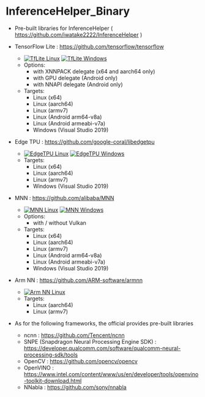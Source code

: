 # InferenceHelper_Binary
- Pre-built libraries for InferenceHelper ( https://github.com/iwatake2222/InferenceHelper )

- TensorFlow Lite : https://github.com/tensorflow/tensorflow
    - [![TfLite Linux](https://github.com/iwatake2222/InferenceHelper_Binary/actions/workflows/build_tflite_linux.yml/badge.svg)](https://github.com/iwatake2222/InferenceHelper_Binary/actions/workflows/build_tflite_linux.yml) [![TfLite Windows](https://github.com/iwatake2222/InferenceHelper_Binary/actions/workflows/build_tflite_windows.yml/badge.svg)](https://github.com/iwatake2222/InferenceHelper_Binary/actions/workflows/build_tflite_windows.yml)
    - Options:
        - with XNNPACK delegate (x64 and aarch64 only)
        - with GPU delegate (Android only)
        - with NNAPI delegate (Android only)
    - Targets:
        - Linux (x64)
        - Linux (aarch64)
        - Linux (armv7)
        - Linux (Android arm64-v8a)
        - Linux (Android armeabi-v7a)
        - Windows (Visual Studio 2019)
- Edge TPU : https://github.com/google-coral/libedgetpu
    - [![EdgeTPU Linux](https://github.com/iwatake2222/InferenceHelper_Binary/actions/workflows/build_edgetpu_linux.yml/badge.svg)](https://github.com/iwatake2222/InferenceHelper_Binary/actions/workflows/build_edgetpu_linux.yml) [![EdgeTPU Windows](https://github.com/iwatake2222/InferenceHelper_Binary/actions/workflows/build_edgetpu_windows.yml/badge.svg)](https://github.com/iwatake2222/InferenceHelper_Binary/actions/workflows/build_edgetpu_windows.yml)
    - Targets:
        - Linux (x64)
        - Linux (aarch64)
        - Linux (armv7)
        - Windows (Visual Studio 2019)
- MNN : https://github.com/alibaba/MNN
    - [![MNN Linux](https://github.com/iwatake2222/InferenceHelper_Binary/actions/workflows/build_mnn_linux.yml/badge.svg)](https://github.com/iwatake2222/InferenceHelper_Binary/actions/workflows/build_mnn_linux.yml) [![MNN Windows](https://github.com/iwatake2222/InferenceHelper_Binary/actions/workflows/build_mnn_windows.yml/badge.svg)](https://github.com/iwatake2222/InferenceHelper_Binary/actions/workflows/build_mnn_windows.yml)
    - Options:
        - with / without Vulkan
    - Targets:
        - Linux (x64)
        - Linux (aarch64)
        - Linux (armv7)
        - Linux (Android arm64-v8a)
        - Linux (Android armeabi-v7a)
        - Windows (Visual Studio 2019)
- Arm NN : https://github.com/ARM-software/armnn
    - [![Arm NN Linux](https://github.com/iwatake2222/InferenceHelper_Binary/actions/workflows/build_armnn_linux.yml/badge.svg)](https://github.com/iwatake2222/InferenceHelper_Binary/actions/workflows/build_armnn_linux.yml)
    - Targets:
        - Linux (aarch64)
        - Linux (armv7)

- As for the following frameworks, the official provides pre-built libraries
    - ncnn : https://github.com/Tencent/ncnn
    - SNPE (Snapdragon Neural Processing Engine SDK) : https://developer.qualcomm.com/software/qualcomm-neural-processing-sdk/tools
    - OpenCV : https://github.com/opencv/opencv
    - OpenVINO : https://www.intel.com/content/www/us/en/developer/tools/openvino-toolkit-download.html
    - NNabla : https://github.com/sony/nnabla